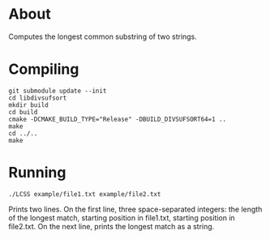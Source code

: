 # About

Computes the longest common substring of two strings.

# Compiling

```
git submodule update --init
cd libdivsufsort
mkdir build
cd build
cmake -DCMAKE_BUILD_TYPE="Release" -DBUILD_DIVSUFSORT64=1 ..
make
cd ../..
make
```

# Running

```
./LCSS example/file1.txt example/file2.txt
```

Prints two lines. On the first line, three space-separated integers: the length of the longest match, starting position in file1.txt, starting position in file2.txt. On the next line, prints the longest match as a string.

